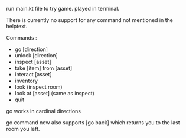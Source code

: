 run main.kt file to try game. played in terminal. 

There is currently no support for any command not mentioned in the helptext. 

Commands : 
 - go [direction]
 - unlock [direction]
 - inspect [asset]
 - take [item] from [asset]
 - interact [asset]
 - inventory
 - look              (inspect room)
 - look at [asset]   (same as inspect)
 - quit

go works in cardinal directions

go command now also supports [go back] which returns you to the last room you left.